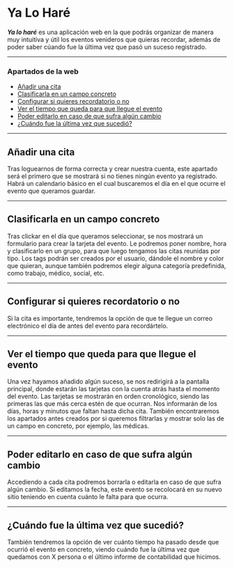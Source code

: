 # Ya Lo Haré


**_Ya lo haré_** es una aplicación web en la que podrás organizar de manera muy intuitiva y útil los eventos venideros que quieras recordar, además de poder saber cúando fue la última vez que pasó un suceso registrado.

---

### Apartados de la web ###


+ [Añadir una cita](#añadir-una-cita)
+ [Clasificarla en un campo concreto](#clasificarla-en-un-campo-concreto)
+ [Configurar si quieres recordatorio o no](#configurar-si-quieres-recordatorio-o-no)
+ [Ver el tiempo que queda para que llegue el evento](#ver-el-tiempo-que-queda-para-que-llegue-el-evento)
+ [Poder editarlo en caso de que sufra algún cambio](#poder-editarlo-en-caso-de-que-sufra-algún-cambio)
+ [¿Cuándo fue la última vez que sucedió?](#cuándo-fue-la-última-vez-que-sucedió)

---

## Añadir una cita ##

Tras loguearnos de forma correcta y crear nuestra cuenta, este apartado será el primero que se mostrará si no tienes ningún evento ya registrado. Habrá un calendario básico en el cual buscaremos el día en el que ocurre el evento que queramos guardar.

---

## Clasificarla en un campo concreto ##

Tras clickar en el día que queramos seleccionar, se nos mostrará un formulario para crear la tarjeta del evento. Le podremos poner nombre, hora y clasificarlo en un grupo, para que luego tengamos las citas reunidas por tipo. Los tags podrán ser creados por el usuario, dándole el nombre y color que quieran, aunque también podremos elegir alguna categoría predefinida, como trabajo, médico, social, etc.

---

## Configurar si quieres recordatorio o no ##

Si la cita es importante, tendremos la opción de que te llegue un correo electrónico el día de antes del evento para recordártelo.

---

## Ver el tiempo que queda para que llegue el evento ##

Una vez hayamos añadido algún suceso, se nos redirigirá a la pantalla principal, donde estarán las tarjetas con la cuenta atrás hasta el momento del evento. Las tarjetas se mostrarán en orden cronológico, siendo las primeras las que más cerca estén de que ocurran. Nos informarán de los días, horas y minutos que faltan hasta dicha cita. También encontraremos los apartados antes creados por si queremos filtrarlas y mostrar solo las de un campo en concreto, por ejemplo, las médicas. 

---

## Poder editarlo en caso de que sufra algún cambio ##

Accediendo a cada cita podremos borrarla o editarla en caso de que sufra algún cambio. Si editamos la fecha, este evento se recolocará en su nuevo sitio teniendo en cuenta cuánto le falta para que ocurra.

---

## ¿Cuándo fue la última vez que sucedió? ##

También tendremos la opción de ver cuánto tiempo ha pasado desde que ocurrió el evento en concreto, viendo cuándo fue la última vez que quedamos con X persona o el último informe de contabilidad que hicimos.
